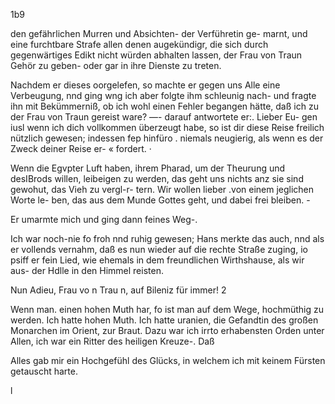 1b9

den gefährlichen Murren und Absichten- der Verführetin ge-
marnt, und eine furchtbare Strafe allen denen augekündigr,
die sich durch gegenwärtiges Edikt nicht würden abhalten
lassen, der Frau von Traun Gehör zu geben- oder gar in
ihre Dienste zu treten.

Nachdem er dieses oorgelefen, so machte er gegen uns
Alle eine Verbeugung, nnd ging wng ich aber folgte ihm
schleunig nach- und fragte ihn mit Bekümmerniß, ob ich
wohl einen Fehler begangen hätte, daß ich zu der Frau von
Traun gereist ware? —- darauf antwortete er:. Lieber Eu-
gen iusl wenn ich dich vollkommen überzeugt habe, so ist
dir diese Reise freilich nützlich gewesen; indessen fep hinfüro
. niemals neugierig, als wenn es der Zweck deiner Reise er-
« fordert. ·

Wenn die Egvpter Luft haben, ihrem Pharad, um der
Theurung und desIBrods willen, leibeigen zu werden, das
geht uns nichts anz sie sind gewohut, das Vieh zu vergl-r-
tern. Wir wollen lieber .von einem jeglichen Worte le-
ben, das aus dem Munde Gottes geht, und dabei frei
bleiben. -

Er umarmte mich und ging dann feines Weg-.

Ich war noch-nie fo froh nnd ruhig gewesen; Hans
merkte das auch, nnd als er vollends vernahm, daß es nun
wieder auf die rechte Straße zuging, io psiff er fein Lied,
wie ehemals in dem freundlichen Wirthshause, als wir aus-
der Hdlle in den Himmel reisten.

Nun Adieu, Frau vo n Trau n, auf Bileniz für
immer! 2

Wenn man. einen hohen Muth har, fo ist man auf dem
Wege, hochmüthig zu werden. Ich hatte hohen Muth. Ich
hatte uranien, die Gefandtin des großen Monarchen im
Orient, zur Braut. Dazu war ich irrto erhabensten Orden
unter Allen, ich war ein Ritter des heiligen Kreuze-. Daß

Alles gab mir ein Hochgefühl des Glücks, in welchem ich
mit keinem Fürsten getauscht harte.

l

